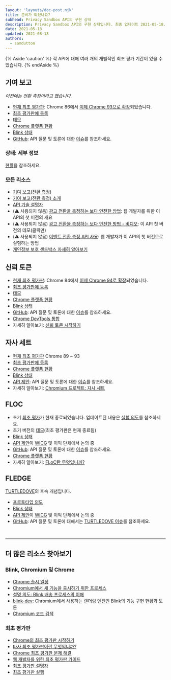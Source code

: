 ```yaml
---
layout: 'layouts/doc-post.njk'
title: 준비가 되었나요?
subhead: Privacy Sandbox API의 구현 상태
description: Privacy Sandbox API의 구현 상태입니다. 최종 업데이트 2021-05-18.
date: 2021-05-18
updated: 2021-08-18
authors:
  - samdutton
---
```


{% Aside 'caution' %} 각 API에 대해 여러 개의 개별적인 최초 평가 기간이 있을 수 있습니다. {% endAside %}

## 기여 보고

*이전에는 전환 측정이라고 했습니다.*

- [현재 최초 평가판](/docs/web-platform/origin-trials/): Chrome 86에서 [이제 Chrome 93으로 확장](https://groups.google.com/u/1/a/chromium.org/g/attribution-reporting-api-dev/c/ZKf9T8sRqAM)되었습니다.
- [최초 평가판에 등록](/origintrials/#/view_trial/3411476717733150721)
- [데모](https://goo.gle/demo-event-level-conversion-measurement-api)
- [Chrome 플랫폼 현황](https://www.chromestatus.com/features/6412002824028160)
- [Blink 상태](https://groups.google.com/a/chromium.org/g/blink-dev/search?q=conversion%20measurement)
- [GitHub](https://github.com/WICG/conversion-measurement-api/): API 질문 및 토론에 대한 [이슈](https://github.com/WICG/conversion-measurement-api/issues)를 참조하세요.

### 상태: 세부 정보

[현황](/docs/privacy-sandbox/attribution-reporting-introduction/#status)을 참조하세요.

### 모든 리소스

- [기여 보고(전환 측정)](/docs/privacy-sandbox/attribution-reporting)
- [기여 보고(전환 측정) 소개](/docs/privacy-sandbox/attribution-reporting-introduction)
- [API 기술 설명자](https://github.com/WICG/conversion-measurement-api/)
- (⚠️ 사용되지 않음) [광고 전환을 측정하는 보다 안전한 방법](/docs/privacy-sandbox/attribution-reporting/): 웹 개발자를 위한 이 API의 첫 버전의 개요
- (⚠️ 사용되지 않음) [광고 전환을 측정하는 보다 안전한 방법 - 비디오](https://www.youtube.com/watch?v=jcDfOoWwZcM): 이 API 첫 버전의 데모(클릭만)
- (⚠️ 사용되지 않음) [이벤트 전환 측정 API 사용](/docs/privacy-sandbox/attribution-reporting/): 웹 개발자가 이 API의 첫 버전으로 실험하는 방법
- [개인정보 보호 샌드박스 자세히 알아보기](https://web.dev/digging-into-the-privacy-sandbox)

## 신뢰 토큰

- [현재 최초 평가판](/docs/web-platform/origin-trials/): Chrome 84에서 [이제 Chrome 94로 확장](https://groups.google.com/a/chromium.org/g/blink-dev/c/-W90wVkS0Ks/m/Jfh5-ZWpAQAJ)되었습니다.
- [최초 평가판에 등록](/origintrials/#/view_trial/2479231594867458049)
- [데모](https://trust-token-demo.glitch.me/)
- [Chrome 플랫폼 현황](https://www.chromestatus.com/feature/5078049450098688)
- [Blink 상태](https://groups.google.com/a/chromium.org/g/blink-dev/search?q=trust%tokens)
- [GitHub](https://github.com/WICG/trust-token-api): API 질문 및 토론에 대한 [이슈](https://github.com/WICG/trust-token-api/issues)를 참조하세요.
- [Chrome DevTools 통합](https://developers.google.com/web/updates/2021/01/devtools?utm_source=devtools#trust-token)
- 자세히 알아보기: [신뢰 토큰 시작하기](https://web.dev/articles/trust-tokens)

## 자사 세트

- [현재 최초 평가판](/docs/web-platform/origin-trials/) Chrome 89 ~ 93
- [최초 평가판에 등록](/origintrials/#/view_trial/988540118207823873)
- [Chrome 플랫폼 현황](https://chromestatus.com/feature/5640066519007232)
- [Blink 상태](https://groups.google.com/a/chromium.org/g/blink-dev/search?q=first-party%20sets)
- [API 제안](https://github.com/privacycg/first-party-sets): API 질문 및 토론에 대한 [이슈](hhttps://github.com/privacycg/first-party-sets/issues)를 참조하세요.
- 자세히 알아보기: [Chromium 프로젝트: 자사 세트](https://www.chromium.org/updates/first-party-sets)

## FLOC

- 초기 [최초 평가](https://web.dev/origin-trials)가 현재 종료되었습니다. 업데이트된 내용은 [실험 의도](https://groups.google.com/a/chromium.org/g/blink-dev/c/MmijXrmwrJs)를 참조하세요.
- 초기 버전의 [데모](https://floc.glitch.me/)(최초 평가판은 현재 종료됨)
- [Blink 상태](https://groups.google.com/a/chromium.org/g/blink-dev/search?q=floc)
- [API 제안](https://github.com/WICG/floc)이 [WICG](https://www.w3.org/community/wicg/) 및 이익 단체에서 논의 중
- [GitHub](https://github.com/WICG/floc): API 질문 및 토론에 대한 [이슈](https://github.com/WICG/floc/issues)를 참조하세요.
- [Chrome 플랫폼 현황](https://www.chromestatus.com/features/5710139774468096)
- 자세히 알아보기: [FLoC란 무엇입니까?](https://web.dev/articles/floc)

## FLEDGE

[TURTLEDOVE](https://github.com/WICG/turtledove)의 후속 개념입니다.

- [프로토타입 의도](https://groups.google.com/a/chromium.org/g/blink-dev/c/w9hm8eQCmNI/m/LqT59250CAAJ)
- [Blink 상태](https://groups.google.com/a/chromium.org/g/blink-dev/search?q=fledge)
- [API 제안](https://github.com/WICG/turtledove/blob/main/FLEDGE.md)이 [WICG](https://www.w3.org/community/wicg/) 및 이익 단체에서 논의 중
- [GitHub](https://github.com/WICG/turtledove/blob/main/FLEDGE.md): API 질문 및 토론에 대해서는 [TURTLEDOVE 이슈](https://github.com/WICG/turtledove/issues)를 참조하세요.

<br>

---

## 더 많은 리소스 찾아보기

### Blink, Chromium 및 Chrome

- [Chrome 출시 일정](https://www.chromestatus.com/features/schedule)
- [Chromium에서 새 기능을 출시하기 위한 프로세스](https://www.chromium.org/blink/launching-features)
- [설명 의도: Blink 배송 프로세스의 이해](https://www.youtube.com/watch?time_continue=291&v=y3EZx_b-7tk)
- [blink-dev](https://groups.google.com/a/chromium.org/g/blink-dev/): Chromium에서 사용하는 렌더링 엔진인 Blink의 기능 구현 현황과 토론
- [Chromium 코드 검색](https://source.chromium.org/)

### 최초 평가판

- [Chrome의 최초 평가판 시작하기](/docs/web-platform/origin-trials/)
- [타사 최초 평가판이란 무엇입니까?](https://web.dev/third-party-origin-trials)
- [Chrome 최초 평가판 문제 해결](https://github.com/GoogleChrome/OriginTrials/blob/gh-pages/developer-guide.md)
- [웹 개발자를 위한 최초 평가판 가이드](https://github.com/GoogleChrome/OriginTrials/blob/gh-pages/developer-guide.md)
- [최초 평가판 설명자](https://github.com/GoogleChrome/OriginTrials/blob/gh-pages/explainer.md)
- [최초 평가판 실행](https://www.chromium.org/blink/origin-trials/running-an-origin-trial)
